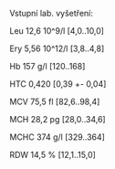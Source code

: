 
<div class="w3-row">
<div class="w3-half">

Vstupní lab. vyšetření: 

Leu 12,6 10^9/l 	[4,0..10,0]

Ery 5,56 10^12/l 	[3,8..4,8] 

Hb 157 g/l 		[120..168]

HTC 0,420 		[0,39 +- 0,04] 

MCV 75,5 fl 		[82,6..98,4] 

MCH 28,2 pg		[28,0..34,6] 

MCHC 374 g/l 		[329..364] 

RDW 14,5 % 		[12,1..15,0] 


</div>
<div class="w3-half">
</div>
</div>
